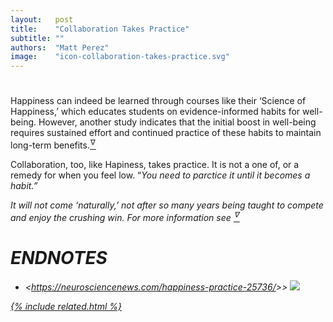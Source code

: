 ```yaml
---
layout:   post
title:    "Collaboration Takes Practice"
subtitle: ""
authors:  "Matt Perez"
image:    "icon-collaboration-takes-practice.svg"
---
```


<div style='display:none; '>
 <p>Collaboration, like Hapiness,take practrice. It is not a one oft, or only when you feel low. You need to paractice it until it becomes a habit.</p>
</div>

<h1></h1>
 <div class="_citation">Happiness can indeed be learned through courses like their &lsquo;Science of Happiness,&rsquo; which educates students on evidence-informed habits for well-being. However, another study indicates that the initial boost in well-being requires sustained effort and continued practice of these habits to maintain long-term benefits.<a href='#en01'><sup id='bm01'>&hairsp;&nabla;&hairsp;</sup></a></div>
 <p>Collaboration, too, like Hapiness, takes practice. It is not a one of, or a remedy for when you feel low. &ldquo;<em>You need to parctice it until it becomes a habit.<em>&rdquo;</p>
 <p>It will not come &lsquo;<em>naturally,</em>&rsquo; not after so many years being taught to compete and enjoy the crushing win. For more information see <a href='#en01'><sup id='bm01'>&hairsp;&nabla;&hairsp;</sup></a></p>

<h1 class="_section">ENDNOTES</h1>
 <ul>
  <li id="en01">
   <p class="_list-item">
    &lt;<a href="https://neurosciencenews.com/happiness-practice-25736/" target="_blank">https://neurosciencenews.com/happiness-practice-25736/</a>>&gt;
    <a class="_uparrow" href="#bm01"><img src="Neuroscience News.com">
  </li>
 </ul>

{% include related.html %}